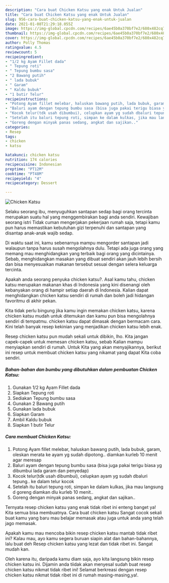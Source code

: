 ```yaml
---
description: "Cara buat Chicken Katsu yang enak Untuk Jualan"
title: "Cara buat Chicken Katsu yang enak Untuk Jualan"
slug: 956-cara-buat-chicken-katsu-yang-enak-untuk-jualan
date: 2021-01-08T21:29:18.055Z
image: https://img-global.cpcdn.com/recipes/6ae45b0a370bf7e2/680x482cq70/chicken-katsu-foto-resep-utama.jpg
thumbnail: https://img-global.cpcdn.com/recipes/6ae45b0a370bf7e2/680x482cq70/chicken-katsu-foto-resep-utama.jpg
cover: https://img-global.cpcdn.com/recipes/6ae45b0a370bf7e2/680x482cq70/chicken-katsu-foto-resep-utama.jpg
author: Polly Thomas
ratingvalue: 4.5
reviewcount: 5
recipeingredient:
- "1/2 kg Ayam Fillet dada"
- " Tepung roti"
- " Tepung bumbu sasa"
- "2 Bawang putih"
- " lada bubuk"
- " Garam"
- " Kaldu bubuk"
- "1 butir Telur"
recipeinstructions:
- "Potong Ayam fillet melebar, haluskan bawang putih, lada bubuk, garam, oleskan merata ke ayam yg sudah dipotong.. diamkan kurleb 10 menit agar meresap"
- "Baluri ayam dengan tepung bumbu sasa (bisa juga pakai terigu biasa yg dibumbui lada garam dan penyedap)"
- "Kocok telur(tdk usah dibumbui), celupkan ayam yg sudah dbaluri tepung.. ke dalam telur kocok"
- "Setelah itu baluri tepung roti, simpan ke dalam kulkas, jika mau langsung d goreng diamkan dlu kurleb 10 menit.."
- "Goreng dengan minyak panas sedang, angkat dan sajikan.."
categories:
- Resep
tags:
- chicken
- katsu

katakunci: chicken katsu 
nutrition: 174 calories
recipecuisine: Indonesian
preptime: "PT12M"
cooktime: "PT48M"
recipeyield: "4"
recipecategory: Dessert

---
```



![Chicken Katsu](https://img-global.cpcdn.com/recipes/6ae45b0a370bf7e2/680x482cq70/chicken-katsu-foto-resep-utama.jpg)

Selaku seorang ibu, menyuguhkan santapan sedap bagi orang tercinta merupakan suatu hal yang menggembirakan bagi anda sendiri. Kewajiban seorang istri Tidak cuman mengerjakan pekerjaan rumah saja, tetapi kamu pun harus memastikan kebutuhan gizi terpenuhi dan santapan yang disantap anak-anak wajib sedap.

Di waktu  saat ini, kamu sebenarnya mampu mengorder santapan jadi walaupun tanpa harus susah mengolahnya dulu. Tetapi ada juga orang yang memang mau menghidangkan yang terbaik bagi orang yang dicintainya. Sebab, menghidangkan masakan yang dibuat sendiri akan jauh lebih bersih dan bisa menyesuaikan makanan tersebut sesuai dengan selera keluarga tercinta. 



Apakah anda seorang penyuka chicken katsu?. Asal kamu tahu, chicken katsu merupakan makanan khas di Indonesia yang kini disenangi oleh kebanyakan orang di hampir setiap daerah di Indonesia. Kalian dapat menghidangkan chicken katsu sendiri di rumah dan boleh jadi hidangan favoritmu di akhir pekan.

Kita tidak perlu bingung jika kamu ingin memakan chicken katsu, karena chicken katsu mudah untuk ditemukan dan kamu pun bisa mengolahnya sendiri di tempatmu. chicken katsu dapat dimasak dengan bermacam cara. Kini telah banyak resep kekinian yang menjadikan chicken katsu lebih enak.

Resep chicken katsu pun mudah sekali untuk dibikin, lho. Kita jangan capek-capek untuk memesan chicken katsu, sebab Kalian mampu menyiapkan sendiri di rumah. Untuk Kita yang akan menyajikannya, berikut ini resep untuk membuat chicken katsu yang nikamat yang dapat Kita coba sendiri.

<!--inarticleads1-->

##### Bahan-bahan dan bumbu yang dibutuhkan dalam pembuatan Chicken Katsu:

1. Gunakan 1/2 kg Ayam Fillet dada
1. Siapkan  Tepung roti
1. Sediakan  Tepung bumbu sasa
1. Gunakan 2 Bawang putih
1. Gunakan  lada bubuk
1. Siapkan  Garam
1. Ambil  Kaldu bubuk
1. Siapkan 1 butir Telur




<!--inarticleads2-->

##### Cara membuat Chicken Katsu:

1. Potong Ayam fillet melebar, haluskan bawang putih, lada bubuk, garam, oleskan merata ke ayam yg sudah dipotong.. diamkan kurleb 10 menit agar meresap
1. Baluri ayam dengan tepung bumbu sasa (bisa juga pakai terigu biasa yg dibumbui lada garam dan penyedap)
1. Kocok telur(tdk usah dibumbui), celupkan ayam yg sudah dbaluri tepung.. ke dalam telur kocok
1. Setelah itu baluri tepung roti, simpan ke dalam kulkas, jika mau langsung d goreng diamkan dlu kurleb 10 menit..
1. Goreng dengan minyak panas sedang, angkat dan sajikan..




Ternyata resep chicken katsu yang enak tidak ribet ini enteng banget ya! Kita semua bisa membuatnya. Cara buat chicken katsu Sangat cocok sekali buat kamu yang baru mau belajar memasak atau juga untuk anda yang telah jago memasak.

Apakah kamu mau mencoba bikin resep chicken katsu mantab tidak ribet ini? Kalau mau, ayo kamu segera buruan siapin alat dan bahan-bahannya, lalu buat deh Resep chicken katsu yang lezat dan tidak ribet ini. Sangat mudah kan. 

Oleh karena itu, daripada kamu diam saja, ayo kita langsung bikin resep chicken katsu ini. Dijamin anda tiidak akan menyesal sudah buat resep chicken katsu nikmat tidak ribet ini! Selamat berkreasi dengan resep chicken katsu nikmat tidak ribet ini di rumah masing-masing,ya!.

